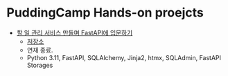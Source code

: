 # PuddingCamp Hands-on proejcts

- [할 일 관리 서비스 만들며 FastAPI에 입문하기](https://puddingcamp.com/topic/todo-app-for-fastapi-beginner)
  - [저장소](https://github.com/realworldpudding/hands-on/tree/hello-fastapi)
  - 연재 종료.
  - Python 3.11, FastAPI, SQLAlchemy, Jinja2, htmx, SQLAdmin, FastAPI Storages
